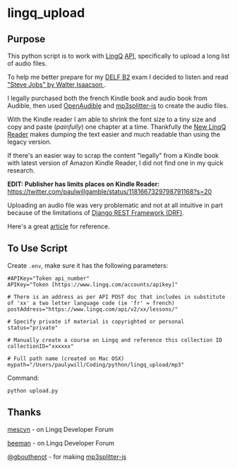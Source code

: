 # lingq_upload

## Purpose
This python script is to work with [LingQ](https://www.lingq.com) [API](https://www.lingq.com/apidocs/), specifically to upload a long list of audio files.

To help me better prepare for my [DELF B2](https://www.ciep.fr/en/delf-tout-public/detailed-information-the-examinations) exam I decided to listen and read ["Steve Jobs" by Walter Isaacson ](https://en.wikipedia.org/wiki/Steve_Jobs_(book)).

I legally purchased both the french Kindle book and audio book from Audible, then used [OpenAudible](https://github.com/openaudible/openaudible) and [mp3splitter-js](https://github.com/gbouthenot/mp3splitter-js) to create the audio files.

With the Kindle reader I am able to shrink the font size to a tiny size and copy and paste (_painfully_) one chapter at a time. Thankfully the [New LinqQ Reader](https://www.lingq.com/en/learn/fr/web/community/forum/updates-tips-and-known-issues/announcing-the-new-lingq-reader) makes dumping the text easier and much readable than using the legacy version. 

If there's an easier way to scrap the content "legally" from a Kindle book with latest version of Amazon Kindle Reader, I did not find one in my quick research. 


__EDIT: Publisher has limits places on Kindle Reader:__ https://twitter.com/paulwillgamble/status/1181667329798791168?s=20



Uploading an audio file was very problematic and not at all intuitive in part because of the limitations of [Django REST Framework (DRF)](https://stackoverflow.com/a/28036805/664933
).

Here's a great [article](https://goodcode.io/articles/django-rest-framework-file-upload/) for reference. 



## To Use Script
Create ``.env``, make sure it has the following parameters:

```
#APIKey="Token api_number"
APIKey="Token [https://www.lingq.com/accounts/apikey]"

# There is an address as per API POST doc that includes in substitute of 'xx' a two letter language code (ie 'fr' = french)
postAddress="https://www.lingq.com/api/v2/xx/lessons/"

# Specify private if material is copyrighted or personal
status="private"

# Manually create a course on Lingq and reference this collection ID
collectionID="xxxxxx"

# Full path name (created on Mac OSX)
mypath="/Users/paulywill/Coding/python/lingq_upload/mp3"
```

Command:

```python upload.py```

## Thanks
[mescyn](https://www.lingq.com/en/learn/fr/web/community/forum/lingq-developer-forum/python-uploading-audio-via-api) - on Lingq Developer Forum

[beeman](https://www.lingq.com/en/learn/fr/web/community/forum/lingq-developer-forum/python-example-for-creating-a-lesson-for-a-course) - on Lingq Developer Forum

[@gbouthenot](https://github.com/gbouthenot) - for making [mp3splitter-js](https://github.com/gbouthenot/mp3splitter-js)




